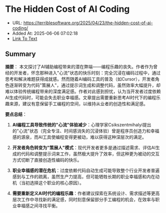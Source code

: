 # The Hidden Cost of AI Coding
- URL: https://terriblesoftware.org/2025/04/23/the-hidden-cost-of-ai-coding/
- Added At: 2025-06-06 07:02:18
- [Link To Text](2025-06-06-the-hidden-cost-of-ai-coding_raw.md)

## Summary
**摘要**：
本文探讨了AI辅助编程带来的潜在弊端——编程乐趣的丧失。作者作为曾经的开发者，怀念那种进入"心流"状态的快乐时刻：完全沉浸在编码过程中，通过思考和解决难题获得成就感。然而随着AI编码工具的普及（如Cursor），开发者角色逐渐转变为代码"策展人"，通过提示词生成和调整代码，虽然效率大幅提升，却难以体验传统编程带来的深度满足感。作者对此感到担忧，认为当开发者过度依赖AI生成代码时，可能会失去职业幸福感。文章提出需要重新思考AI时代下的编程乐趣来源，建议有意保留手工编程的空间，以维持从业者的创造性和满足感。

**要点总结**：
1. **AI编程工具导致传统的"心流"体验减少**：心理学家Csikszentmihalyi提出的"心流"状态（完全专注、时间感消失的沉浸体验）曾是程序员创造力和幸福感的源泉，而AI工具使编程变得更被动，难以获得这种深层次的满足。

2. **开发者角色转变为"策展人"模式**：现代开发者更多是通过描述需求、评估AI生成的代码和调整提示词来工作，虽然极大提升了效率，但这种更为被动的交互方式切断了直接创造性编码的快乐。

3. **职业幸福感的潜在危机**：过度依赖代码自动生成可能导致整个行业开发者普遍感到与工作的疏离，虽然生产力提高，但可能牺牲长期的职业幸福感和内在动机（当初选择这个职业的核心原因）。

4. **需要重新定义AI时代的编程乐趣**：作者建议探索在系统设计、需求描述等更高层次工作中寻找新的满足感，同时刻意保留部分手工编程的机会，在效率与职业幸福感之间寻找平衡。
